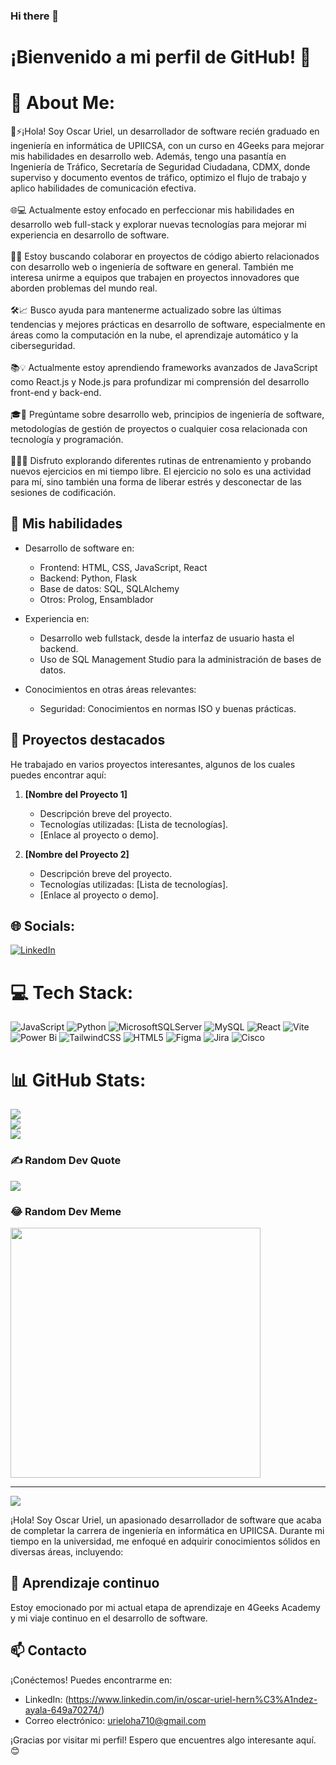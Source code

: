 ### Hi there 👋
# ¡Bienvenido a mi perfil de GitHub! 👋

# 💫 About Me:
🔭⚡¡Hola! Soy Oscar Uriel, un desarrollador de software recién graduado en ingeniería en informática de UPIICSA, con un curso en 4Geeks para mejorar mis habilidades en desarrollo web. Además, tengo una pasantía en Ingeniería de Tráfico, Secretaría de Seguridad Ciudadana, CDMX, donde superviso y documento eventos de tráfico, optimizo el flujo de trabajo y aplico habilidades de comunicación efectiva.<br><br>
🌐💻 Actualmente estoy enfocado en perfeccionar mis habilidades en desarrollo web full-stack y explorar nuevas tecnologías para mejorar mi experiencia en desarrollo de software.<br><br>🤝🚀 Estoy buscando colaborar en proyectos de código abierto relacionados con desarrollo web o ingeniería de software en general. También me interesa unirme a equipos que trabajen en proyectos innovadores que aborden problemas del mundo real.<br><br>
🛠️📈 Busco ayuda para mantenerme actualizado sobre las últimas tendencias y mejores prácticas en desarrollo de software, especialmente en áreas como la computación en la nube, el aprendizaje automático y la ciberseguridad.<br><br>
📚💡 Actualmente estoy aprendiendo frameworks avanzados de JavaScript como React.js y Node.js para profundizar mi comprensión del desarrollo front-end y back-end.<br><br>
🎓💬 Pregúntame sobre desarrollo web, principios de ingeniería de software, metodologías de gestión de proyectos o cualquier cosa relacionada con tecnología y programación.<br><br>
🏋️‍♂️💪 Disfruto explorando diferentes rutinas de entrenamiento y probando nuevos ejercicios en mi tiempo libre. El ejercicio no solo es una actividad para mí, sino también una forma de liberar estrés y desconectar de las sesiones de codificación.

## 🚀 Mis habilidades
- Desarrollo de software en:
  - Frontend: HTML, CSS, JavaScript, React
  - Backend: Python, Flask
  - Base de datos: SQL, SQLAlchemy
  - Otros: Prolog, Ensamblador

- Experiencia en:
  - Desarrollo web fullstack, desde la interfaz de usuario hasta el backend.
  - Uso de SQL Management Studio para la administración de bases de datos.

- Conocimientos en otras áreas relevantes:
  - Seguridad: Conocimientos en normas ISO y buenas prácticas.

## 💼 Proyectos destacados

He trabajado en varios proyectos interesantes, algunos de los cuales puedes encontrar aquí:

1. **[Nombre del Proyecto 1]**
   - Descripción breve del proyecto.
   - Tecnologías utilizadas: [Lista de tecnologías].
   - [Enlace al proyecto o demo].

2. **[Nombre del Proyecto 2]**
   - Descripción breve del proyecto.
   - Tecnologías utilizadas: [Lista de tecnologías].
   - [Enlace al proyecto o demo].



## 🌐 Socials:
[![LinkedIn](https://img.shields.io/badge/LinkedIn-%230077B5.svg?logo=linkedin&logoColor=white)](https://linkedin.com/in/oscar-uriel-hernández-ayala-649a70274/) 

# 💻 Tech Stack:
![JavaScript](https://img.shields.io/badge/javascript-%23323330.svg?style=for-the-badge&logo=javascript&logoColor=%23F7DF1E) ![Python](https://img.shields.io/badge/python-3670A0?style=for-the-badge&logo=python&logoColor=ffdd54) ![MicrosoftSQLServer](https://img.shields.io/badge/Microsoft%20SQL%20Server-CC2927?style=for-the-badge&logo=microsoft%20sql%20server&logoColor=white) ![MySQL](https://img.shields.io/badge/mysql-%2300000f.svg?style=for-the-badge&logo=mysql&logoColor=white) ![React](https://img.shields.io/badge/react-%2320232a.svg?style=for-the-badge&logo=react&logoColor=%2361DAFB) ![Vite](https://img.shields.io/badge/vite-%23646CFF.svg?style=for-the-badge&logo=vite&logoColor=white) ![Power Bi](https://img.shields.io/badge/power_bi-F2C811?style=for-the-badge&logo=powerbi&logoColor=black) ![TailwindCSS](https://img.shields.io/badge/tailwindcss-%2338B2AC.svg?style=for-the-badge&logo=tailwind-css&logoColor=white) ![HTML5](https://img.shields.io/badge/html5-%23E34F26.svg?style=for-the-badge&logo=html5&logoColor=white) ![Figma](https://img.shields.io/badge/figma-%23F24E1E.svg?style=for-the-badge&logo=figma&logoColor=white) ![Jira](https://img.shields.io/badge/jira-%230A0FFF.svg?style=for-the-badge&logo=jira&logoColor=white) ![Cisco](https://img.shields.io/badge/cisco-%23049fd9.svg?style=for-the-badge&logo=cisco&logoColor=black)
# 📊 GitHub Stats:
![](https://github-readme-stats.vercel.app/api?username=OUHernandezAyala&theme=radical&hide_border=false&include_all_commits=false&count_private=false)<br/>
![](https://github-readme-streak-stats.herokuapp.com/?user=OUHernandezAyala&theme=radical&hide_border=false)<br/>
![](https://github-readme-stats.vercel.app/api/top-langs/?username=OUHernandezAyala&theme=radical&hide_border=false&include_all_commits=false&count_private=false&layout=compact)

### ✍️ Random Dev Quote
![](https://quotes-github-readme.vercel.app/api?type=vetical&theme=radical)

### 😂 Random Dev Meme
<img src='https://randommeme-five.vercel.app/' style="height: 400px;"/>

---
[![](https://visitcount.itsvg.in/api?id=OUHernandezAyala&icon=5&color=11)](https://visitcount.itsvg.in)

<!-- Proudly created with GPRM ( https://gprm.itsvg.in ) -->

¡Hola! Soy Oscar Uriel, un apasionado desarrollador de software que acaba de completar la carrera de ingeniería en informática en UPIICSA. Durante mi tiempo en la universidad, me enfoqué en adquirir conocimientos sólidos en diversas áreas, incluyendo:


## 🌱 Aprendizaje continuo

Estoy emocionado por mi actual etapa de aprendizaje en 4Geeks Academy y mi viaje continuo en el desarrollo de software.

## 📫 Contacto

¡Conéctemos! Puedes encontrarme en:

- LinkedIn: (https://www.linkedin.com/in/oscar-uriel-hern%C3%A1ndez-ayala-649a70274/)
- Correo electrónico: urieloha710@gmail.com

¡Gracias por visitar mi perfil! Espero que encuentres algo interesante aquí. 😊






